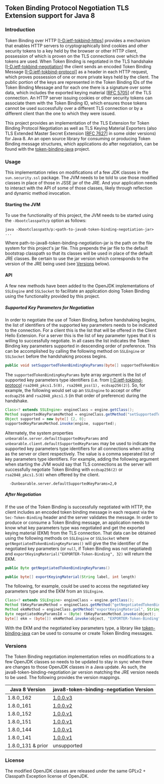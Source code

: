 ## Token Binding Protocol Negotiation TLS Extension support for Java 8

### Introduction
Token Binding over HTTP [[I-D.ietf-tokbind-https]] provides a mechanism
that enables HTTP servers to cryptographically bind cookies and other
security tokens to a key held by the browser or other HTTP client,
possession of which is proven on the TLS connections over
which the tokens are used.  When Token Binding is negotiated in the
TLS handshake [[I-D.ietf-tokbind-negotiation]] the client sends an
encoded Token Binding Message [[I-D.ietf-tokbind-protocol]] as a header
in each HTTP request, which proves possession of one or more private
keys held by the client.  The public portion of the keys are
represented in the Token Binding IDs of the Token Binding Message and
for each one there is a signature over some data, which includes the
exported keying material [[RFC 5705]] of the TLS connection.  An HTTP
server issuing cookies or other security tokens can associate them
with the Token Binding ID, which ensures those tokens cannot be used
successfully over a different TLS connection or by a different client
than the one to which they were issued.

This project provides an implementation of the TLS Extension for Token Binding Protocol Negotiation as well as TLS Keying Material Exporters (also TLS Extended Master Secret Extension [[RFC 7627]] in some older versions) for Java 8. An an open source library for consuming or producing Token Binding message structures, which applications do after negotiation, can be found with the [token-binding-java] project.  

### Usage 
This implementation relies on modifications of a few JDK classes in the `sun.security.ssl` package. The JVM needs to be told to use those modified classes in place of those in JSSE jar of the JRE. And your application needs to interact with the API of some of those classes, likely through reflection and dynamic method invocation. 

#### Starting the JVM 
To use the functionality of this project, the JVM needs to be started using the `-Xbootclasspath/p` option as follows:

```
java -Xbootclasspath/p:<path-to-java8-token-binding-negotiation-jar> ...
```

Where path-to-java8-token-binding-negotiation-jar is the path on the file system for this project's jar file. This prepends the jar file to the default bootstrap classpath so that its classes will be used in place of the default JRE classes. Be certain to use the jar version which corresponds to the version of the JRE being used (see [Versions](#versions) below).

#### API
A few new methods have been added to the OpenJDK implementations of `SSLEngine` and `SSLSocket` to facilitate an application doing Token Binding using the functionality provided by this project.   

##### Supported Key Parameters for Negotiation   
In order to negotiate the use of Token Binding, before handshaking begins, the list of identifiers of the supported key parameters needs to be indicated to the connection. For a client this is the list that will be offered in the Client Hello Extension. For a server this is the list of key parameter types that it is willing to successfully negotiate. In all cases the list indicates the Token Binding key parameters supported in descending order of preference. This can be accomplished by calling the following method on `SSLEngine` or `SSLSocket` before the handshaking process begins.  

```java 
public void setSupportedTokenBindingKeyParams(byte[] supportedTokenBindingKeyParams)
```   

The `supportedTokenBindingKeyParams` byte array argument is the list of supported key parameters type identifiers (i.e. from [I-D.ietf-tokbind-protocol] `rsa2048_pkcs1.5(0), rsa2048_pss(1), ecdsap256(2)`). So, for example, the following would set up an `SSLEngine` to accept or offer `ecdsap256` and `rsa2048_pkcs1.5` (in that order of preference) during the handshake.  

```java
Class<? extends SSLEngine> engineClass = engine.getClass();
Method supportedKeyParamsMethod = engineClass.getMethod("setSupportedTokenBindingKeyParams", byte[].class);
Object supported = new byte[] {2, 0};
supportedKeyParamsMethod.invoke(engine, supported);
```

Alternately, the system properties `unbearable.server.defaultSupportedKeyParams` and `unbearable.client.defaultSupportedKeyParams` may be used to indicate the supported key parameters type identifiers for all connections  when acting as the server or client respectively. The value is a comma seperated list of key parameters type identifiers. For example, adding the following argument when starting the JVM would say that TLS connections as the server will successfully negotiate Token Binding with `ecdsap256(2)` or `rsa2048_pkcs1.5(0)` when offered by the client.    

```
  -Dunbearable.server.defaultSupportedKeyParams=2,0
```

##### After Negotiation 
If the use of the Token Binding is successfully negotiated with HTTP, the client includes an encoded token binding message in each request via the `Sec-Token-Binding` header and the server validates the message. In order to produce or consume a Token Binding message, an application needs to know what key parameters type was negotiated and get the exported keying material (EKM) from the TLS connection.  That data can be obtained using the following methods on `SSLEngine` or `SSLSocket` where `getNegotiatedTokenBindingKeyParams()` will give the the identifier of the negotiated key parameters (or `null`, if Token Binding was not negotiated) and `exportKeyingMaterial("EXPORTER-Token-Binding", 32)` will return the EKM.


```java 
public Byte getNegotiatedTokenBindingKeyParams()

public byte[] exportKeyingMaterial(String label, int length)
```

The following, for example, could be used to access the negotiated key parameters type and the EKM from an `SSLEngine`.

```java
Class<? extends SSLEngine> engineClass = engine.getClass();
Method tbKeyParamsMethod = engineClass.getMethod("getNegotiatedTokenBindingKeyParams");
Method ekmMethod = engineClass.getMethod("exportKeyingMaterial", String.class, int.class);
Byte negotiatedKeyParamsId = (Byte) tbKeyParamsMethod.invoke(object);
byte[] ekm = (byte[]) ekmMethod.invoke(object, "EXPORTER-Token-Binding", 32);

```

With the EKM and the negotiated key parameters type, a library like [token-binding-java] can be used to consume or create Token Binding messages. 

### <a name="versions"></a> Versions
The Token Binding negotiation implementation relies on modifications to a few OpenJDK classes so needs to be updated to stay in sync when there are changes to those OpenJDK classes in a Java update. As such, the java8-token-binding-negotiation jar version matching the JRE version needs to be used. The following provides the version mappings.

| Java 8 Version  | java8-token-binding-negotiation Version
| ------------- |-------------
| 1.8.0_162 | [1.0.0.v3]
| 1.8.0_161 | [1.0.0.v2]
| 1.8.0_152 | [1.0.0.v1]
| 1.8.0_151 | [1.0.0.v1]
| 1.8.0_144 | [1.0.0.v1]
| 1.8.0_141 | [1.0.0.v1]
| 1.8.0_131 & prior | unsupported

### License
The modified OpenJDK classes are released under the same GPLv2 + Classpath Exception license of OpenJDK.

[1.0.0.v3]:https://github.com/pingidentity/java8-token-binding-negotiation/releases/tag/java8-token-binding-negotiation-1.0.0.v3
[1.0.0.v2]:https://github.com/pingidentity/java8-token-binding-negotiation/releases/tag/java8-token-binding-negotiation-1.0.0.v2
[1.0.0.v1]:https://github.com/pingidentity/java8-token-binding-negotiation/releases/tag/java8-token-binding-negotiation-1.0.0.v1

[token-binding-java]:https://github.com/pingidentity/token-binding-java

[I-D.ietf-tokbind-https]:https://tools.ietf.org/html/draft-ietf-tokbind-https
[I-D.ietf-tokbind-protocol]:https://tools.ietf.org/html/draft-ietf-tokbind-protocol
[I-D.ietf-tokbind-negotiation]:https://tools.ietf.org/html/draft-ietf-tokbind-negotiation

[RFC 5705]:https://tools.ietf.org/html/rfc5705
[RFC 7627]:https://tools.ietf.org/html/rfc7627